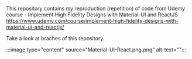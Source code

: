 This repository contains my reproduction (repetition) of code from Udemy course - Implement High Fidelity Designs with Material-UI and ReactJS
https://www.udemy.com/course/implement-high-fidelity-designs-with-material-ui-and-reactjs/

Take a look at braches of this repository.

:::image type="content" source="Material-UI-React.png.png" alt-text="":::

